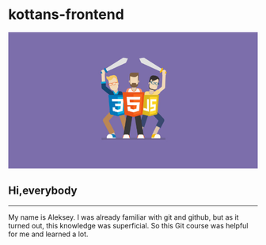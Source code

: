 # kottans-frontend

![images](assest/images/how-to-front-end-840.jpg)

## Hi,everybody 
----------
<p>My name is Aleksey. I was already familiar with git and github, but as it turned out, this knowledge was superficial. So this Git course was helpful for me and learned a lot.</p>